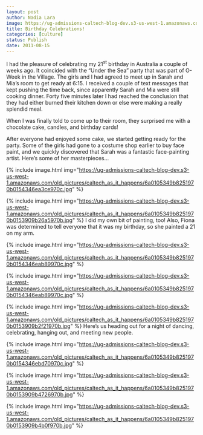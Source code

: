 ```yaml
---
layout: post
author: Nadia Lara
image: https://ug-admissions-caltech-blog-dev.s3-us-west-1.amazonaws.com/old_pictures/caltech_as_it_happens/6a0105349b8251970b0153909b1871970b.jpg
title: Birthday Celebrations!
categories: [culture]
status: Publish
date: 2011-08-15
---
```


I had the pleasure of celebrating my 21<sup>st</sup> birthday in Australia a couple of weeks ago. It coincided with the “Under the Sea” party that was part of O-Week in the Village. The girls and I had agreed to meet up in Sarah and Mia’s room to get ready at 6:15. I received a couple of text messages that kept pushing the time back, since apparently Sarah and Mia were still cooking dinner. Forty five minutes later I had reached the conclusion that they had either burned their kitchen down or else were making a really splendid meal.

When I was finally told to come up to their room, they surprised me with a chocolate cake, candles, and birthday cards!

After everyone had enjoyed some cake, we started getting ready for the party. Some of the girls had gone to a costume shop earlier to buy face paint, and we quickly discovered that Sarah was a fantastic face-painting artist. Here’s some of her masterpieces…


{% include image.html img="https://ug-admissions-caltech-blog-dev.s3-us-west-1.amazonaws.com/old_pictures/caltech_as_it_happens/6a0105349b8251970b0154346ea3ce970c.jpg" %}

{% include image.html img="https://ug-admissions-caltech-blog-dev.s3-us-west-1.amazonaws.com/old_pictures/caltech_as_it_happens/6a0105349b8251970b0153909b26a5970b.jpg" %}
I did my own bit of painting, too! Also, Fiona was determined to tell everyone that it was my birthday, so she painted a 21 on my arm.


{% include image.html img="https://ug-admissions-caltech-blog-dev.s3-us-west-1.amazonaws.com/old_pictures/caltech_as_it_happens/6a0105349b8251970b0154346eab89970c.jpg" %}

{% include image.html img="https://ug-admissions-caltech-blog-dev.s3-us-west-1.amazonaws.com/old_pictures/caltech_as_it_happens/6a0105349b8251970b0154346eab89970c.jpg" %}

{% include image.html img="https://ug-admissions-caltech-blog-dev.s3-us-west-1.amazonaws.com/old_pictures/caltech_as_it_happens/6a0105349b8251970b0153909b2f21970b.jpg" %}
Here’s us heading out for a night of dancing, celebrating, hanging out, and meeting new people.


{% include image.html img="https://ug-admissions-caltech-blog-dev.s3-us-west-1.amazonaws.com/old_pictures/caltech_as_it_happens/6a0105349b8251970b0154346ebd70970c.jpg" %}

{% include image.html img="https://ug-admissions-caltech-blog-dev.s3-us-west-1.amazonaws.com/old_pictures/caltech_as_it_happens/6a0105349b8251970b0153909b4726970b.jpg" %}

{% include image.html img="https://ug-admissions-caltech-blog-dev.s3-us-west-1.amazonaws.com/old_pictures/caltech_as_it_happens/6a0105349b8251970b0153909b4b0f970b.jpg" %}
